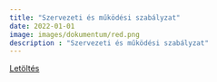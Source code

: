 ```yaml
---
title: "Szervezeti és működési szabályzat"
date: 2022-01-01
image: images/dokumentum/red.png
description : "Szervezeti és működési szabályzat"
---
```


[Letöltés](/pdfs/dokumentum/MUKSZAB038497_0.pdf)
